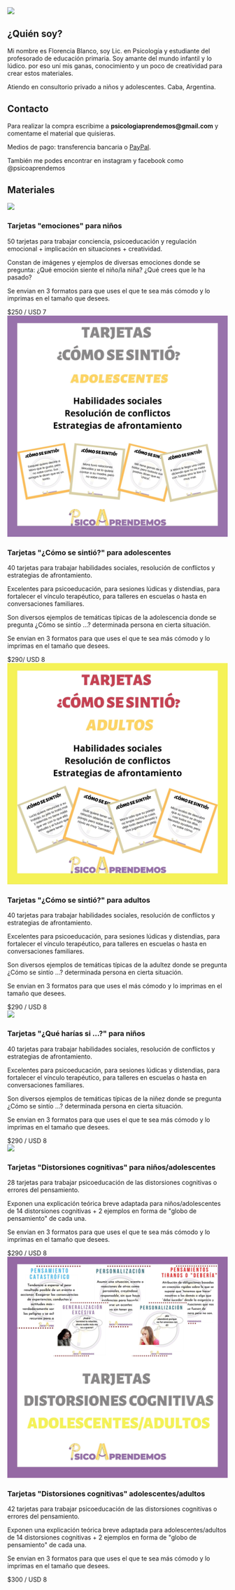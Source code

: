 

<div class="center">
    <img src="https://instagram.faep4-1.fna.fbcdn.net/v/t51.2885-19/s320x320/103625243_725817748227458_4394321882451694663_n.jpg?_nc_ht=instagram.faep4-1.fna.fbcdn.net&_nc_ohc=VuSwou6KSwwAX83TDvd&oh=5eca09218e35d6b5c50b421ee1017fba&oe=5F59CCA3">
</div>
<h2>¿Quién soy?</h2>
<p>Mi nombre es Florencia Blanco, soy Lic. en Psicología y estudiante del profesorado de educación primaria. Soy amante del mundo infantil y lo lúdico. por eso uní mis ganas, conocimiento y un poco de creatividad para crear estos materiales.<p>
<p> Atiendo en consultorio privado a niños y adolescentes. Caba, Argentina.<p>
    
<h2>Contacto</h2>
<p>Para realizar la compra escribime a <strong>psicologiaprendemos@gmail.com</strong> y comentame el material que quisieras.<p>
  <p>Medios de pago: transferencia bancaria o  <a href="https://paypal.me/psicoaprendemos?locale.x=es_XC">PayPal</a>.<p>  
 <p> También me podes encontrar en instagram y facebook como @psicoaprendemos<p>

<h2>Materiales</h2>
<div class="materiales">
    <div class="material">
        <img src="images/EMOCIONES NIÑOS.jpg">
        <div>
            <h3>Tarjetas "emociones" para niños</h3>
            <p> 50 tarjetas para trabajar conciencia, psicoeducación y regulación emocional + implicación en situaciones + creatividad. </p>
            <p> Constan de imágenes y ejemplos de diversas emociones donde se pregunta: ¿Qué emoción siente el niño/la niña? ¿Qué crees que le ha pasado? </p>
            <p> Se envian en 3 formatos para que uses el que te sea más cómodo y lo imprimas en el tamaño que desees. </p>
            <div class="center">
                <div class="precio">$250 / USD 7</div> 
            </div>
        </div>
    </div>
    <div class="material inverso">
        <img src="images/COMO SE SINTIO ADO.jpg">
        <div>
            <h3>Tarjetas "¿Cómo se sintió?" para adolescentes</h3>
            <p> 40 tarjetas para trabajar habilidades sociales, resolución de conflictos y estrategias de afrontamiento.</p>
            <p> Excelentes para psicoeducación, para sesiones lúdicas y distendias, para fortalecer el vínculo terapéutico, para talleres en escuelas o hasta en conversaciones familiares. </p>
            <p> Son diversos ejemplos de temáticas típicas de la adolescencia donde se pregunta ¿Cómo se sintío ...? determinada persona en cierta situación. </p>
            <p> Se envian en 3 formatos para que uses el que te sea más cómodo y lo imprimas en el tamaño que desees. </p>
            <div class="center">
              <div class="precio">$290/ USD 8</div> 
            </div>
        </div>
    </div>
    <div class="material">
        <img src="images/COMO SE SINTIO ADU.jpg">
        <div>
            <h3>Tarjetas "¿Cómo se sintió?" para adultos</h3>
            <p> 40 tarjetas para trabajar habilidades sociales, resolución de conflictos y estrategias de afrontamiento.</p>
            <p> Excelentes para psicoeducación, para sesiones lúdicas y distendias, para fortalecer el vínculo terapéutico, para talleres en escuelas o hasta en conversaciones familiares.</p>
            <p> Son diversos ejemplos de temáticas típicas de la adultez donde se pregunta ¿Cómo se sintío ...? determinada persona en cierta situación.</p>
            <p> Se envian en 3 formatos para que uses el más cómodo y lo imprimas en el tamaño que desees. </p>
            <div class="center">
                <div class="precio">$290 / USD 8</div> 
            </div>
        </div>
    </div>
    <div class="material inverso">
        <img src="images/QUE HARIAS NIÑOS.jpg">
        <div>
            <h3>Tarjetas "¿Qué harías si ...?" para niños</h3>
            <p> 40 tarjetas para trabajar habilidades sociales, resolución de conflictos y estrategias de afrontamiento.</p>
            <p> Excelentes para psicoeducación, para sesiones lúdicas y distendias, para fortalecer el vínculo terapéutico, para talleres en escuelas o hasta en conversaciones familiares.</p>
            <p> Son diversos ejemplos de temáticas típicas de la niñez donde se pregunta ¿Cómo se sintío ...? determinada persona en cierta situación. </p>
            <p> Se envian en 3 formatos para que uses el que te sea más cómodo y lo imprimas en el tamaño que desees. </p>
            <div class="center">
              <div class="precio">$290 / USD 8</div> 
            </div>
        </div>
    </div>
    <div class="material">
        <img src="images/COGNI NIÑOS.jpg">
        <div>
            <h3>Tarjetas "Distorsiones cognitivas" para niños/adolescentes</h3>
            <p> 28 tarjetas para trabajar psicoeducación de las distorsiones cognitivas o errores del pensamiento. </p>
            <p> Exponen una explicación teórica breve adaptada para niños/adolescentes de 14 distorsiones cognitivas + 2 ejemplos en forma de "globo de pensamiento" de cada una. </p>
            <p> Se envian en 3 formatos para que uses el que te sea más cómodo y lo imprimas en el tamaño que desees. </p>
            <div class="center">
                <div class="precio">$290 / USD 8</div> 
            </div>
        </div>
    </div>
    <div class="material inverso">
        <img src="images/COGNI ADULTOS.jpg">
        <div>
            <h3>Tarjetas "Distorsiones cognitivas" adolescentes/adultos</h3>
            <p>42 tarjetas para trabajar psicoeducación de las distorsiones cognitivas o errores del pensamiento.</p>
            <p> Exponen una explicación teórica breve adaptada para adolescentes/adultos de 14 distorsiones cognitivas + 2 ejemplos en forma de "globo de pensamiento" de cada una. </p>
            <p> Se envian en 3 formatos para que uses el que te sea más cómodo y lo imprimas en el tamaño que desees. </p>
            <div class="center">
              <div class="precio">$300 / USD 8</div> 
            </div>
        </div>
    </div>
    

</div>


